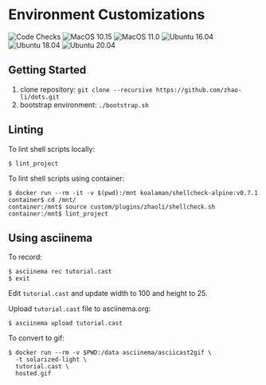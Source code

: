 # Environment Customizations

![Code Checks](https://github.com/zhao-li/dots/workflows/Checks/badge.svg)
![MacOS 10.15](https://github.com/zhao-li/dots/workflows/MacOS%2010.15/badge.svg)
![MacOS 11.0](https://github.com/zhao-li/dots/workflows/MacOS%2011.0/badge.svg)
![Ubuntu 16.04](https://github.com/zhao-li/dots/workflows/Ubuntu%2016.04/badge.svg)
![Ubuntu 18.04](https://github.com/zhao-li/dots/workflows/Ubuntu%2018.04/badge.svg)
![Ubuntu 20.04](https://github.com/zhao-li/dots/workflows/Ubuntu%2020.04/badge.svg)

Getting Started
---------------
1. clone repository: `git clone --recursive https://github.com/zhao-li/dots.git`
1. bootstrap environment: `./bootstrap.sh`

Linting
-------
To lint shell scripts locally:

    $ lint_project

To lint shell scripts using container:

    $ docker run --rm -it -v $(pwd):/mnt koalaman/shellcheck-alpine:v0.7.1
    container$ cd /mnt/
    container:/mnt$ source custom/plugins/zhaoli/shellcheck.sh
    container:/mnt$ lint_project

Using asciinema
---------------
To record:

    $ asciinema rec tutorial.cast
    $ exit

Edit `tutorial.cast` and update width to 100 and height to 25.

Upload `tutorial.cast` file to asciinema.org:

    $ asciinema upload tutorial.cast

To convert to gif:

    $ docker run --rm -v $PWD:/data asciinema/asciicast2gif \
      -t solarized-light \
      tutorial.cast \
      hosted.gif
